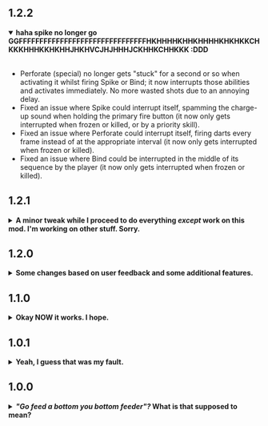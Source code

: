 ## 1.2.2
<details open>
<summary><strong>haha spike no longer go GGFFFFFFFFFFFFFFFFFFFFFFFFFFFFFFFHKHHHHKHHKHHHHKHKHKKCHKKKHHHKKHKHHJHKHVCJHJHHHJCKHHKCHHKKK :DDD</strong></summary>
<br/>
<ul>
<li>Perforate (special) no longer gets "stuck" for a second or so when activating it whilst firing Spike or Bind; it now interrupts those abilities and activates immediately. No more wasted shots due to an annoying delay.</li>
<li>Fixed an issue where Spike could interrupt itself, spamming the charge-up sound when holding the primary fire button (it now only gets interrupted when frozen or killed, or by a priority skill).</li>
<li>Fixed an issue where Perforate could interrupt itself, firing darts every frame instead of at the appropriate interval (it now only gets interrupted when frozen or killed).</li>
<li>Fixed an issue where Bind could be interrupted in the middle of its sequence by the player (it now only gets interrupted when frozen or killed).</li>
</details>

## 1.2.1
<details>
<summary><strong>A minor tweak while I proceed to do everything <em>except</em> work on this mod. I'm working on other stuff. Sorry.</strong></summary>
<br/>
<ul>
<li>Significantly buffed the damage that Spike/Perforate does to Nullified targets, to better encourage using combos with the secondary.</li>
<li>The damage boost on Nullified targets is now a configuration option, and its default has been increased to +125% (from +70%).</li>
<li>Buffed the default lifesteal done by Bind to 20% (from 5%). <strong>⚠ Existing users will need to make this change themselves via the configuration file.</strong></li>
<li>Buffed the duration of the Nullify effect done by Bind (Normal enemies: 6s => 10s, Bosses: 3s => 5s). <strong>⚠ Existing users will need to make this change themselves via the configuration file.</strong></li>
</details>

## 1.2.0
<details>
<summary><strong>Some changes based on user feedback and some additional features.</strong></summary>
<ul>
<li>Added <a href="https://thunderstore.io/package/Rune580/Risk_Of_Options/">Risk Of Options</a> as a dependency.</li>
<li>The camera offset can now be configured. <strong>You can control this in real time with Risk of Options in-game.</strong></li>
<li>The character now becomes slightly transparent in combat. You can configure the transparency in and out of combat in the mod's configs. <strong>You can control this in real time with Risk of Options in-game.</strong></li>
<li>The default camera position is no longer set up like a shoulder camera.</li>
<li>Added <a href="https://thunderstore.io/package/Xan/NoSelfPing/">NoSelfPing</a> as a dependency to resolve the issue with being unable to ping things. It's part of why I actually made NoSelfPing in the first place.</li>
<li>Increased the hitscan angle and the maximum distance of Bind to make hits feel much more consistent and work from a longer range.</li>
<li>Bind now saps health from the target. The amount has been added to the mod's configuration. Its default value is 5%.</li>
<li>Bind now has a configurable duration for its application of Nullify. There is a separate configuration for bosses to balance it against bosses.</li>
<li>Fury now replaces Spike with a new sub-skill called "Perforate" that makes you fire much faster, but with less projectiles per burst. The net damage per second is much higher, and it becomes easier to deal with swarms. Spray and pray.</li>
<li>Some settings have had their defaults changed. It is recommended that you review your settings if you want to try the new defaults.</li>
</ul>
</details>

## 1.1.0
<details>
<summary><strong>Okay NOW it works. I hope.</strong></summary>
<ul>
<li>Fixed a few foolish bugs that could completely brick visual effects.</li>
<li>Fixed an error causing the Jailer to be unusable (stuck, could not activate skills) on remote clients in multiplayer environments.</li>
<li>Fixed a few bugs relating to missing networking components on objects that needed them.</li>
<li>Changed stats to be more appropriate.</li>
</ul>
</details>

## 1.0.1
<details>
<summary><strong>Yeah, I guess that was my fault.</strong></summary>
<ul>
<li>Fixed a reflection exception preventing the mod from loading on some clients.</li>
</ul>
</details>

## 1.0.0
<details>
<summary><strong><em>"Go feed a bottom you bottom feeder"?</em> What is that supposed to mean?</strong></summary>
<ul>
<li>ourple lober gaming</li>
</ul>
</details>
